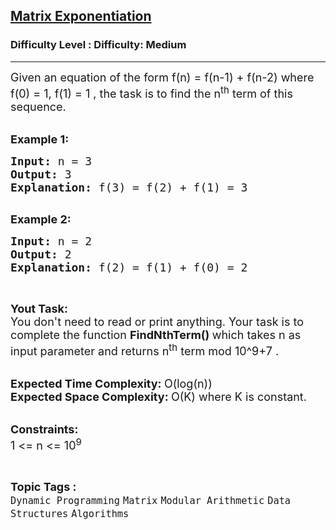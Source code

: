 <h2><a href="https://www.geeksforgeeks.org/problems/matrix-exponentiation2711/1?page=1&difficulty=Medium&status=unsolved&sortBy=submissions">Matrix Exponentiation</a></h2><h3>Difficulty Level : Difficulty: Medium</h3><hr><div class="problems_problem_content__Xm_eO"><p><span style="font-size:18px">Given an equation of the form f(n) = f(n-1) + f(n-2) where f(0) = 1, f(1) = 1&nbsp;, the task is to find the n<sup>th</sup>&nbsp;term of this sequence.</span><br>
&nbsp;</p>

<p><span style="font-size:18px"><strong>Example 1:</strong></span></p>

<pre><span style="font-size:18px"><strong>Input: </strong>n = 3
<strong>Output: </strong>3
<strong>Explanation: </strong>f(3) = f(2) + f(1) = 3
</span>
</pre>

<p><span style="font-size:18px"><strong>Example 2:</strong></span></p>

<pre><span style="font-size:18px"><strong>Input: </strong>n = 2
<strong>Output: </strong>2
<strong>Explanation: </strong>f(2) = f(1) + f(0) = 2</span>
</pre>

<p>&nbsp;</p>

<p><span style="font-size:18px"><strong>Yout Task:</strong><br>
You don't need to read or print anything. Your task is to complete the function&nbsp;<strong>FindNthTerm()&nbsp;</strong>which takes n as input parameter and returns n<sup>th</sup>&nbsp;term mod 10^9+7&nbsp;.</span></p>

<p><br>
<span style="font-size:18px"><strong>Expected Time Complexity:&nbsp;</strong>O(log(n))<br>
<strong>Expected Space Complexity:&nbsp;</strong>O(K) where K is constant.</span><br>
&nbsp;</p>

<p><span style="font-size:18px"><strong>Constraints:</strong><br>
1 &lt;= n &lt;= 10<sup>9</sup></span></p>
</div><br><p><span style=font-size:18px><strong>Topic Tags : </strong><br><code>Dynamic Programming</code>&nbsp;<code>Matrix</code>&nbsp;<code>Modular Arithmetic</code>&nbsp;<code>Data Structures</code>&nbsp;<code>Algorithms</code>&nbsp;